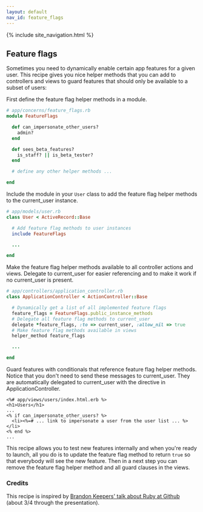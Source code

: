 ```yaml
---
layout: default
nav_id: feature_flags
---
```


<div class="page-header">
  {% include site_navigation.html %}
  <h2>Feature flags</h2>
</div>

Sometimes you need to dynamically enable certain app features for a given user.
This recipe gives you nice helper methods that you can add to controllers and
views to guard features that should only be available to a subset of users:

First define the feature flag helper methods in a module.

```ruby
# app/concerns/feature_flags.rb
module FeatureFlags

  def can_impersonate_other_users?
    admin?
  end

  def sees_beta_features?
    is_staff? || is_beta_tester?
  end

  # define any other helper methods ...

end
```

Include the module in your `User` class to add the feature flag helper methods
to the current_user instance.

```ruby
# app/models/user.rb
class User < ActiveRecord::Base

  # Add feature flag methods to user instances
  include FeatureFlags

  ...

end
```

Make the feature flag helper methods available to all controller actions and
views. Delegate to current_user for easier referencing and to make it work
if no current_user is present.

```ruby
# app/controllers/application_controller.rb
class ApplicationController < ActionController::Base

  # Dynamically get a list of all implemented feature flags
  feature_flags = FeatureFlags.public_instance_methods
  # Delegate all feature flag methods to current_user
  delegate *feature_flags, :to => current_user, :allow_nil => true
  # Make feature flag methods available in views
  helper_method feature_flags

  ...

end
```

Guard features with conditionals that reference feature flag helper methods. Notice
that you don't need to send these messages to current_user. They are automatically
delegated to current_user with the directive in ApplicationController.

```erb
<%# app/views/users/index.html.erb %>
<h1>Users</h1>
...
<% if can_impersonate_other_users? %>
  <li><%=# ... link to impersonate a user from the user list ... %></li>
<% end %>
...
```

This recipe allows you to test new features internally and when you're ready
to launch, all you do is to update the feature flag method to return `true`
so that everybody will see the new feature. Then in a next step you can remove
the feature flag helper method and all guard clauses in the views.

### Credits

This recipe is inspired by
[Brandon Keepers' talk about Ruby at Github](http://opensoul.org/blog/archives/2013/04/29/ruby-at-github/)
(about 3/4 through the presentation).
